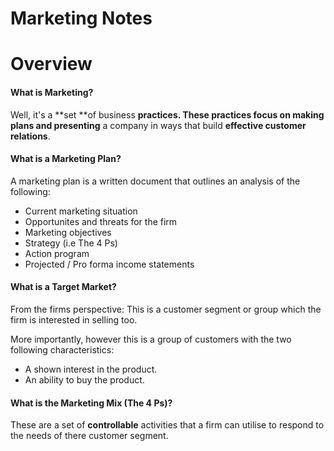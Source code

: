 # Marketing Notes

# Overview

#### What is Marketing?

Well, it's a **set **of business **practices. **These practices **focus** on making** plans and presenting** a company in ways that build **effective customer relations**.

#### What is a Marketing Plan?

A marketing plan is a written document that outlines an analysis of the following:

* Current marketing situation
* Opportunites and threats for the firm
* Marketing objectives
* Strategy \(i.e The 4 Ps\)
* Action program
* Projected / Pro forma income statements

#### What is a Target Market?

From the firms perspective: This is a customer segment or group which the firm is interested in selling too.

More importantly, however this is a group of customers with the two following characteristics:

* A shown interest in the product.
* An ability to buy the product.

#### What is the Marketing Mix \(The 4 Ps\)?

These are a set of **controllable** activities that a firm can utilise to respond to the needs of there customer segment.

